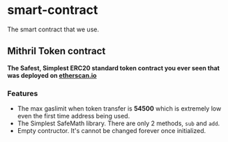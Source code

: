 # smart-contract
The smart contract that we use.

## Mithril Token contract
**The Safest, Simplest ERC20 standard token contract you ever seen that was deployed on [etherscan.io](https://etherscan.io/token/0x3893b9422cd5d70a81edeffe3d5a1c6a978310bb)**

### Features
- The max gaslimit when token transfer is **54500** which is extremely low even the first time address being used.
- The Simplest SafeMath library. There are only 2 methods, `sub` and `add`.
- Empty contructor. It's cannot be changed forever once initialized.
